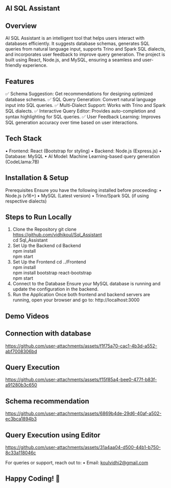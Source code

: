 ## AI SQL Assistant

## Overview
AI SQL Assistant is an intelligent tool that helps users interact with databases efficiently. It suggests database schemas, generates SQL queries from natural language input, supports Trino and Spark SQL dialects, and incorporates user feedback to improve query generation. The project is built using React, Node.js, and MySQL, ensuring a seamless and user-friendly experience.

## Features
✅ Schema Suggestion: Get recommendations for designing optimized database schemas.
✅ SQL Query Generation: Convert natural language input into SQL queries.
✅ Multi-Dialect Support: Works with Trino and Spark SQL dialects.
✅ Interactive Query Editor: Provides auto-completion and syntax highlighting for SQL queries.
✅ User Feedback Learning: Improves SQL generation accuracy over time based on user interactions.

## Tech Stack
•	Frontend: React (Bootstrap for styling)
•	Backend: Node.js (Express.js)
•	Database: MySQL
•	AI Model: Machine Learning-based query generation (CodeLlama:7B)

## Installation & Setup
Prerequisites
Ensure you have the following installed before proceeding:
•	Node.js (v16+)
•	MySQL (Latest version)
•	Trino/Spark SQL (if using respective dialects)

## Steps to Run Locally
1. Clone the Repository
git clone https://github.com/vidhikoul/Sql_Assistant  
cd Sql_Assistant  
2. Set Up the Backend
cd Backend  
npm install  
npm start  
3. Set Up the Frontend
cd ../Frontend  
npm install  
npm install bootstrap react-bootstrap  
npm start  
4. Connect to the Database
Ensure your MySQL database is running and update the configuration in the backend.
5. Run the Application
Once both frontend and backend servers are running, open your browser and go to:
http://localhost:3000

## Demo Videos
## Connection with database
https://github.com/user-attachments/assets/f1f75a70-cac1-4b3d-a552-abf7008306bd

## Query Execution
https://github.com/user-attachments/assets/f15f85a4-bee0-477f-b83f-a91280b3c650

## Schema recommendation
https://github.com/user-attachments/assets/6869b4de-29d6-40af-a502-ec3bca1894b3

## Query Execution using Editor
https://github.com/user-attachments/assets/31a4aa04-d500-44b1-b750-8c33a118046c


For queries or support, reach out to:
•	Email: koulvidhi2@gmail.com
## Happy Coding! 🚀

 







